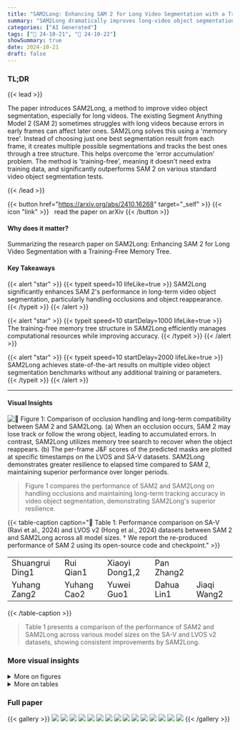 ```yaml
---
title: "SAM2Long: Enhancing SAM 2 for Long Video Segmentation with a Training-Free Memory Tree"
summary: "SAM2Long dramatically improves long-video object segmentation by using a training-free memory tree, resolving error accumulation and achieving state-of-the-art results on various benchmarks."
categories: ["AI Generated"]
tags: ["🔖 24-10-21", "🤗 24-10-22"]
showSummary: true
date: 2024-10-21
draft: false
---
```


### TL;DR


{{< lead >}}

The paper introduces SAM2Long, a method to improve video object segmentation, especially for long videos.  The existing Segment Anything Model 2 (SAM 2) sometimes struggles with long videos because errors in early frames can affect later ones. SAM2Long solves this using a 'memory tree'.  Instead of choosing just one best segmentation result from each frame, it creates multiple possible segmentations and tracks the best ones through a tree structure.  This helps overcome the 'error accumulation' problem.  The method is 'training-free', meaning it doesn't need extra training data, and significantly outperforms SAM 2 on various standard video object segmentation tests.

{{< /lead >}}


{{< button href="https://arxiv.org/abs/2410.16268" target="_self" >}}
{{< icon "link" >}} &nbsp; read the paper on arXiv
{{< /button >}}

#### Why does it matter?
Summarizing the research paper on SAM2Long: Enhancing SAM 2 for Long Video Segmentation with a Training-Free Memory Tree.
#### Key Takeaways

{{< alert "star" >}}
{{< typeit speed=10 lifeLike=true >}} SAM2Long significantly enhances SAM 2's performance in long-term video object segmentation, particularly handling occlusions and object reappearance. {{< /typeit >}}
{{< /alert >}}

{{< alert "star" >}}
{{< typeit speed=10 startDelay=1000 lifeLike=true >}} The training-free memory tree structure in SAM2Long efficiently manages computational resources while improving accuracy. {{< /typeit >}}
{{< /alert >}}

{{< alert "star" >}}
{{< typeit speed=10 startDelay=2000 lifeLike=true >}} SAM2Long achieves state-of-the-art results on multiple video object segmentation benchmarks without any additional training or parameters. {{< /typeit >}}
{{< /alert >}}

------
#### Visual Insights



![](figures/figures_2_0.png "🔼 Figure 1: Comparison of occlusion handling and long-term compatibility between SAM 2 and SAM2Long. (a) When an occlusion occurs, SAM 2 may lose track or follow the wrong object, leading to accumulated errors. In contrast, SAM2Long utilizes memory tree search to recover when the object reappears. (b) The per-frame J&F scores of the predicted masks are plotted at specific timestamps on the LVOS and SA-V datasets. SAM2Long demonstrates greater resilience to elapsed time compared to SAM 2, maintaining superior performance over longer periods.")

> Figure 1 compares the performance of SAM2 and SAM2Long on handling occlusions and maintaining long-term tracking accuracy in video object segmentation, demonstrating SAM2Long's superior resilience.







{{< table-caption caption="🔽 Table 1: Performance comparison on SA-V (Ravi et al., 2024) and LVOS v2 (Hong et al., 2024) datasets between SAM 2 and SAM2Long across all model sizes. † We report the re-produced performance of SAM 2 using its open-source code and checkpoint." >}}
<table id='2' style='font-size:18px'><tr><td>Shuangrui Ding1</td><td>Rui Qian1</td><td>Xiaoyi Dong1,2</td><td>Pan Zhang2</td><td></td></tr><tr><td>Yuhang Zang2</td><td>Yuhang Cao2</td><td>Yuwei Guo1</td><td>Dahua Lin1</td><td>Jiaqi Wang2</td></tr></table>{{< /table-caption >}}

> Table 1 presents a comparison of the performance of SAM2 and SAM2Long across various model sizes on the SA-V and LVOS v2 datasets, showing consistent improvements by SAM2Long.



### More visual insights

<details>
<summary>More on figures
</summary>


![](figures/figures_5_0.png "🔼 Figure 2: (a) The pipeline of constrained memory tree: At each time step t, we maintain multiple memory pathways, each containing a memory bank and a cumulative score Sp[t]. The input frame is processed through the mask decoder conditioned on the memory bank, generating three mask candidates for each pathway. The candidates with the highest updated cumulative scores Sp,k[t] are carried forward to the next time step. (b) Mask selection with uncertainty handling: When the maximum absolute occlusion score exceeds the threshold δconf (Certain), the high-scoring mask is selected. Otherwise (Uncertain), distinct mask candidates are picked to avoid incorrect convergence.")

> This figure illustrates the constrained tree memory structure and uncertainty handling mechanism used in SAM2Long for long-term video object segmentation.


![](figures/figures_11_0.png "🔼 Figure 3: Qualitative comparison between SAM 2 and SAM2Long, with GT (Ground Truth) provided for reference. A blue box is used to highlight incorrectly segmented objects, while a red box indicates missing objects. Best viewed when zoomed in.")

> Figure 3 presents a qualitative comparison of SAM2 and SAM2Long's video object segmentation performance, highlighting SAM2Long's improved accuracy and robustness in handling occlusions and reappearing objects.


</details>




<details>
<summary>More on tables
</summary>


{{< table-caption caption="🔽 Table 1: Performance comparison on SA-V (Ravi et al., 2024) and LVOS v2 (Hong et al., 2024) datasets between SAM 2 and SAM2Long across all model sizes. † We report the re-produced performance of SAM 2 using its open-source code and checkpoint." >}}
<table id='3' style='font-size:14px'><tr><td rowspan="2">Method</td><td colspan="3">SA-V val</td><td colspan="3">SA-V test</td><td colspan="3">LVOS v2 val</td></tr><tr><td>J&F</td><td>J</td><td>F</td><td>J&F</td><td>J</td><td>F</td><td>J&F</td><td>J</td><td>F</td></tr><tr><td>SAM2-T†</td><td>73.5</td><td>70.1</td><td>76.9</td><td>74.6</td><td>71.1</td><td>78.0</td><td>77.8</td><td>74.5</td><td>81.2</td></tr><tr><td>SAM2Long-T</td><td>77.0 (3.5↑)</td><td>73.2</td><td>80.7</td><td>78.7 (4.1↑)</td><td>74.6</td><td>82.7</td><td>81.4 (3.6↑)</td><td>77.7</td><td>85.0</td></tr><tr><td>SAM2.1-T†</td><td>75.1</td><td>71.6</td><td>78.6</td><td>76.3</td><td>72.7</td><td>79.8</td><td>81.6</td><td>77.9</td><td>85.2</td></tr><tr><td>SAM2.1Long-T</td><td>78.9 (3.8↑)</td><td>75.2</td><td>82.7</td><td>79.0 (2.7↑)</td><td>75.2</td><td>82.9</td><td>82.4 (0.8↑)</td><td>78.8</td><td>85.9</td></tr><tr><td>- SAM2-ST</td><td>73.0</td><td>- 69.7</td><td>76.3</td><td>- 74.6</td><td>71.0</td><td>78.1</td><td>79.7</td><td>76.2</td><td>83.3 - -</td></tr><tr><td>SAM2Long-S</td><td>77.7 (4.7↑)</td><td>73.9</td><td>81.5</td><td>78.1 (3.5↑)</td><td>74.1</td><td>82.0</td><td>83.2 (3.5↑)</td><td>79.5</td><td>86.8</td></tr><tr><td>SAM2.1-S†</td><td>76.9</td><td>73.5</td><td>80.3</td><td>76.9</td><td>73.3</td><td>80.5</td><td>82.1</td><td>78.6</td><td>85.6</td></tr><tr><td>SAM2.1Long-S</td><td>79.6 (2.7↑)</td><td>75.9</td><td>83.3</td><td>80.4 (3.5↑)</td><td>76.6</td><td>84.1</td><td>84.3 (2.2↑)</td><td>80.7</td><td>88.0</td></tr><tr><td>- SAM2-B+†</td><td>一 75.4</td><td>- 71.9</td><td>78.8</td><td>- 74.6</td><td>71.2</td><td>78.1</td><td>80.2</td><td>76.8</td><td>- - 83.6</td></tr><tr><td>SAM2Long-B+</td><td>78.4 (3.0↑)</td><td>74.7</td><td>82.1</td><td>78.5 (3.9↑)</td><td>74.7</td><td>82.2</td><td>82.3 (2.1↑)</td><td>78.8</td><td>85.9</td></tr><tr><td>SAM2.1-B++</td><td>78.0</td><td>74.6</td><td>81.5</td><td>77.7</td><td>74.2</td><td>81.2</td><td>83.1</td><td>79.6</td><td>86.5</td></tr><tr><td>SAM2.1Long-B+</td><td>80.5 (2.51)</td><td>76.8</td><td>84.2</td><td>80.8 (3.1↑)</td><td>77.1</td><td>84.5</td><td>85.2 (2.1↑)</td><td>81.5</td><td>88.9</td></tr><tr><td>- SAM2-LT</td><td>76.3</td><td>- 73.0</td><td>- 79.5</td><td>- 75.5</td><td>72.2</td><td>78.9</td><td>83.0</td><td>- 79.6</td><td>- 86.4</td></tr><tr><td>SAM2Long-L</td><td>80.8 (4.5↑)</td><td>77.1</td><td>84.5</td><td>80.8 (5.3↑)</td><td>76.8</td><td>84.7</td><td>85.2 (2.2↑)</td><td>81.8</td><td>88.7</td></tr><tr><td>SAM2.1-L+</td><td>78.6</td><td>75.1</td><td>82.0</td><td>79.6</td><td>76.1</td><td>83.2</td><td>84.0</td><td>80.7</td><td>87.4</td></tr><tr><td>SAM2.1Long-L</td><td>81.1 (2.5↑)</td><td>77.5</td><td>84.7</td><td>81.2 (1.6↑)</td><td>77.6</td><td>84.9</td><td>85.3 (1.3↑)</td><td>81.9</td><td>88.8</td></tr></table>{{< /table-caption >}}

> Table 1 shows a comparison of the performance of SAM2 and SAM2Long across different model sizes on the SA-V and LVOS v2 datasets, highlighting the consistent improvement achieved by SAM2Long.


{{< table-caption caption="🔽 Table 2: Performance comparison with the state-of-the-arts methods on SA-V dataset." >}}
<table id='5' style='font-size:16px'><tr><td rowspan="2">Method</td><td colspan="3">SA-V val</td><td colspan="3">SA-V test</td></tr><tr><td>J&F</td><td>J</td><td>F</td><td>J&F</td><td>J</td><td>F</td></tr><tr><td>STCN Cheng et al. 2021</td><td>61.0</td><td>57.4</td><td>64.5</td><td>62.5</td><td>59.0</td><td>66.0</td></tr><tr><td>RDE (Li et al. 2022</td><td>51.8</td><td>48.4</td><td>55.2</td><td>53.9</td><td>50.5</td><td>57.3</td></tr><tr><td>SwinB-AOT Yang et al. 2021a</td><td>51.1</td><td>46.4</td><td>55.7</td><td>50.3</td><td>46.0</td><td>54.6</td></tr><tr><td>SwinB-DeAOT Yang & Yang 2022</td><td>61.4</td><td>56.6</td><td>66.2</td><td>61.8</td><td>57.2</td><td>66.3</td></tr><tr><td>XMem Cheng & Schwing 2022</td><td>60.1</td><td>56.3</td><td>63.9</td><td>62.3</td><td>58.9</td><td>65.8</td></tr><tr><td>DEVA Cheng et al. 2023</td><td>55.4</td><td>51.5</td><td>59.2</td><td>56.2</td><td>52.4</td><td>60.1</td></tr><tr><td>Cutie-base+ Cheng et al. 2024</td><td>61.3</td><td>58.3</td><td>64.4</td><td>62.8</td><td>59.8</td><td>65.8</td></tr><tr><td>SAM2 Ravi et al. 2024</td><td>76.1</td><td>- - 72.9</td><td>- 79.2</td><td>76.0</td><td>72.6 - -</td><td>- 79.3 -</td></tr><tr><td>SAM 2.11 Ravi et al. 2024</td><td>78.6</td><td>75.1</td><td>82.0</td><td>79.6</td><td>76.1</td><td>83.2</td></tr><tr><td>SAM2Long (ours)</td><td>79.7</td><td>74.7</td><td>84.7</td><td>80.8</td><td>76.8</td><td>84.7</td></tr><tr><td>SAM2.1Long (ours)</td><td>81.1</td><td>77.5</td><td>84.7</td><td>81.2</td><td>77.6</td><td>84.9</td></tr></table>{{< /table-caption >}}

> Table 2 presents a comparison of the performance of SAM2Long against other state-of-the-art video object segmentation methods on the SA-V dataset, showcasing its superior performance.


{{< table-caption caption="🔽 Table 1: Performance comparison on SA-V (Ravi et al., 2024) and LVOS v2 (Hong et al., 2024) datasets between SAM 2 and SAM2Long across all model sizes. † We report the re-produced performance of SAM 2 using its open-source code and checkpoint." >}}
<table id='2' style='font-size:14px'><tr><td rowspan="2">Method</td><td colspan="4">LVOS v1</td><td colspan="4">LVOS v2</td></tr><tr><td>J&F</td><td>J</td><td>F</td><td>J&F</td><td>Is</td><td>Fs</td><td>Ju</td><td>Fu</td></tr><tr><td>LWL Bhat et al. 2020</td><td>56.4</td><td>51.8</td><td>60.9</td><td>60.6</td><td>58.0</td><td>64.3</td><td>57.2</td><td>62.9</td></tr><tr><td>CFBI Yang et al. 2020</td><td>51.5</td><td>46.2</td><td>56.7</td><td>55.0</td><td>52.9</td><td>59.2</td><td>51.7</td><td>56.2</td></tr><tr><td>STCN Cheng et al 2021</td><td>48.9</td><td>43.9</td><td>54.0</td><td>60.6</td><td>57.2</td><td>64.0</td><td>57.5</td><td>63.8</td></tr><tr><td>RDE L1 et al. 2022</td><td>53.7</td><td>48.3</td><td>59.2</td><td>62.2</td><td>56.7</td><td>64.1</td><td>60.8</td><td>67.2</td></tr><tr><td>DeAOT Yang et al. 2021a</td><td>-</td><td>-</td><td>-</td><td>63.9</td><td>61.5</td><td>69.0</td><td>58.4</td><td>66.6</td></tr><tr><td>XMem Cheng & Schwing 2022</td><td>52.9</td><td>48.1</td><td>57.7</td><td>64.5</td><td>62.6</td><td>69.1</td><td>60.6</td><td>65.6</td></tr><tr><td>DDMemory Hong et al 2023</td><td>60.7</td><td>55.0</td><td>66.3</td><td>-</td><td>-</td><td>-</td><td>-</td><td>-</td></tr><tr><td>- SAM 2 Ravi et al. 2024</td><td>77.9 - </td><td>- 73.1 -</td><td>82.7</td><td>-79.8 -</td><td>80.0 -</td><td>86.6</td><td>- 71.6</td><td>8I.I</td></tr><tr><td>SAM 2.1� Ravi et al. 2024</td><td>80.2</td><td>75.4</td><td>84.9</td><td>84.1</td><td>80.7</td><td>87.4</td><td>80.6</td><td>87.7</td></tr><tr><td>SAM2Long (ours)</td><td>81.3</td><td>76.4</td><td>86.2</td><td>84.2</td><td>82.3</td><td>89.2</td><td>79.1</td><td>86.2</td></tr><tr><td>SAM2.1Long (ours)</td><td>83.4</td><td>78.4</td><td>88.5</td><td>85.9</td><td>81.7</td><td>88.6</td><td>83.0</td><td>90.5</td></tr></table>{{< /table-caption >}}

> Table 1 presents a comparison of the performance of SAM2 and SAM2Long across various model sizes on the SA-V and LVOS v2 datasets, showing consistent improvements of SAM2Long over SAM2.


{{< table-caption caption="🔽 Table 4: The performance comparisons between SAM 2 and SAM2Long on other VOS benchmarks. All experiments use SAM2.1-Large model." >}}
<table id='4' style='font-size:18px'><tr><td rowspan="2">Dataset</td><td colspan="3">SAM 2.1†</td><td colspan="3">SAM2.1Long</td></tr><tr><td>J&F</td><td>J</td><td>F</td><td>J&F</td><td>J</td><td>F</td></tr><tr><td>MOSE (Ding et al. 2023a</td><td>74.5</td><td>70.6</td><td>78.4</td><td>75.2</td><td>71.1</td><td>79.3</td></tr><tr><td>VOST (Tokmakov et al. 2023</td><td>53.1</td><td>47.8</td><td>58.3</td><td>54.0</td><td>48.4</td><td>59.6</td></tr><tr><td>PUMaVOS Bekuzarov et al. 2023</td><td>81.1</td><td>78.5</td><td>83.7</td><td>82.4</td><td>79.6</td><td>85.1</td></tr></table>{{< /table-caption >}}

> Table 4 presents the performance comparison of SAM 2 and SAM2Long on three additional video object segmentation datasets: MOSE, VOST, and PUMAVOS.


{{< table-caption caption="🔽 Table 5. Ablation on number of pathways P." >}}
<table id='2' style='font-size:14px'><tr><td>P</td><td>J&F</td><td>J</td><td>F</td><td>Speed</td></tr><tr><td>1</td><td>76.3</td><td>73.0</td><td>79.5</td><td>1x</td></tr><tr><td>2</td><td>80.1</td><td>76.7</td><td>83.5</td><td>0.93x</td></tr><tr><td>3</td><td>80.8</td><td>77.1</td><td>84.5</td><td>0.82x</td></tr><tr><td>4</td><td>80.7</td><td>77.0</td><td>84.5</td><td>0.75x</td></tr></table>{{< /table-caption >}}

> Table 5 shows the ablation study on the number of memory pathways (P) in SAM2Long, demonstrating that increasing the number of pathways improves performance, but beyond three pathways, the improvements become marginal.


{{< table-caption caption="🔽 Table 7: Ablation on uncertainty threshold conf." >}}
<table id='5' style='font-size:16px'><tr><td>Sconf</td><td>J&F</td><td>J</td><td>F</td></tr><tr><td>0.5</td><td>80.4</td><td>76.7</td><td>83.7</td></tr><tr><td>2</td><td>80.8</td><td>77.1</td><td>84.5</td></tr><tr><td>5</td><td>80.5</td><td>76.9</td><td>84.1</td></tr></table>{{< /table-caption >}}

> Table 7 shows the ablation study on the uncertainty threshold (conf) in SAM2Long, demonstrating the impact of different threshold values on the overall performance.


{{< table-caption caption="🔽 Table 6: Ablation on IoU threshold \(\delta_{iou}\)." >}}
<br><table id='6' style='font-size:14px'><tr><td>Siou</td><td>J&F</td><td>J</td><td>F</td></tr><tr><td>0</td><td>80.0</td><td>76.6</td><td>83.4</td></tr><tr><td>0.3</td><td>80.8</td><td>77.1</td><td>84.5</td></tr><tr><td>0.7</td><td>80.2</td><td>76.6</td><td>83.8</td></tr><tr><td>0.9</td><td>77.8</td><td>74.3</td><td>81.3</td></tr></table>{{< /table-caption >}}

> Table 6 shows the ablation study on the impact of different Intersection over Union (IoU) thresholds on the performance of the SAM2Long model.


{{< table-caption caption="🔽 Table 8: Ablation on modulation [Wlow, Whigh]." >}}
<table id='8' style='font-size:18px'><tr><td>Wlow , Whigh</td><td>J&F</td><td>J</td><td>F</td></tr><tr><td>1, 1</td><td>80.2</td><td>76.5</td><td>83.8</td></tr><tr><td>0.95, 1.05]</td><td>80.8</td><td>77.1</td><td>84.5</td></tr><tr><td>[0.9, 1.1]</td><td>80.5</td><td>76.9</td><td>84.1</td></tr></table>{{< /table-caption >}}

> Table 8 shows the ablation study on the effect of modulating the attention weights for memory entries using different ranges.


</details>


### Full paper

{{< gallery >}}
<img src="paper_images/1.png" class="grid-w50 md:grid-w33 xl:grid-w25" />
<img src="paper_images/2.png" class="grid-w50 md:grid-w33 xl:grid-w25" />
<img src="paper_images/3.png" class="grid-w50 md:grid-w33 xl:grid-w25" />
<img src="paper_images/4.png" class="grid-w50 md:grid-w33 xl:grid-w25" />
<img src="paper_images/5.png" class="grid-w50 md:grid-w33 xl:grid-w25" />
<img src="paper_images/6.png" class="grid-w50 md:grid-w33 xl:grid-w25" />
<img src="paper_images/7.png" class="grid-w50 md:grid-w33 xl:grid-w25" />
<img src="paper_images/8.png" class="grid-w50 md:grid-w33 xl:grid-w25" />
<img src="paper_images/9.png" class="grid-w50 md:grid-w33 xl:grid-w25" />
<img src="paper_images/10.png" class="grid-w50 md:grid-w33 xl:grid-w25" />
<img src="paper_images/11.png" class="grid-w50 md:grid-w33 xl:grid-w25" />
<img src="paper_images/12.png" class="grid-w50 md:grid-w33 xl:grid-w25" />
<img src="paper_images/13.png" class="grid-w50 md:grid-w33 xl:grid-w25" />
<img src="paper_images/14.png" class="grid-w50 md:grid-w33 xl:grid-w25" />
<img src="paper_images/15.png" class="grid-w50 md:grid-w33 xl:grid-w25" />
{{< /gallery >}}